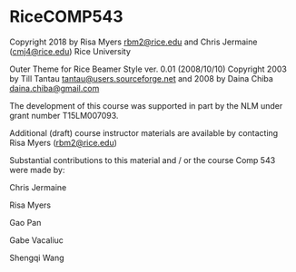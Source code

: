 # RiceCOMP543

  Copyright 2018  by Risa Myers  <rbm2@rice.edu> and Chris Jermaine (cmj4@rice.edu) Rice University

 Outer Theme for Rice Beamer Style ver. 0.01 (2008/10/10) Copyright 2003 by Till Tantau   <tantau@users.sourceforge.net> and 2008 by Daina Chiba <daina.chiba@gmail.com>

The development of this course was supported in part by the NLM under grant number T15LM007093.

Additional (draft) course instructor materials are available by contacting Risa Myers (rbm2@rice.edu)

Substantial contributions to this material and / or the course Comp 543 were made by:

Chris Jermaine

Risa Myers

Gao Pan

Gabe Vacaliuc

Shengqi Wang
